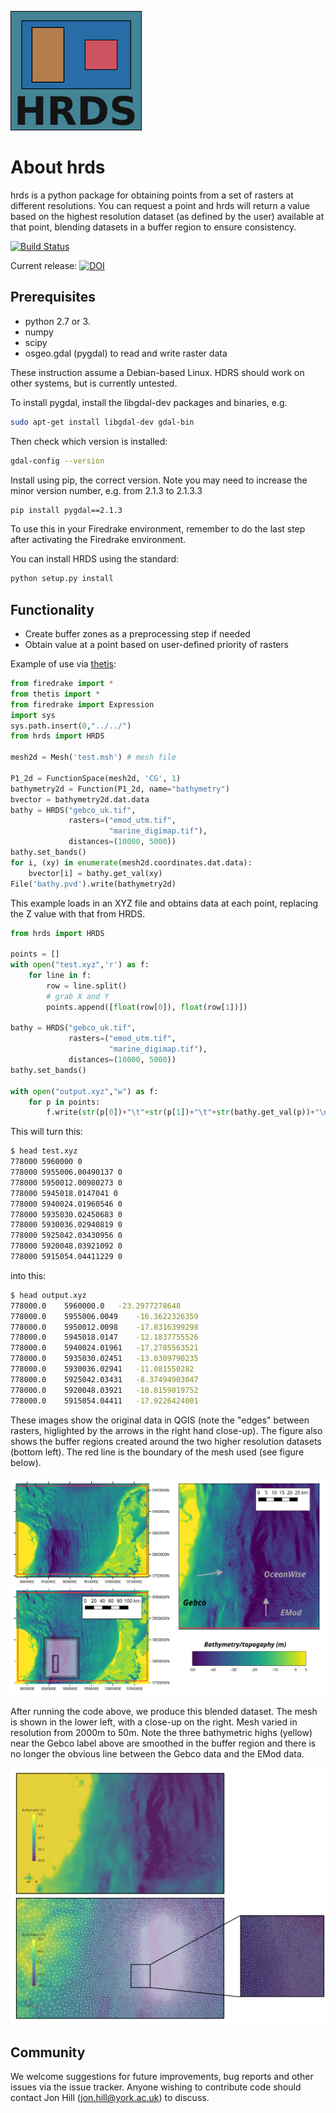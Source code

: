 
![logo](https://github.com/EnvModellingGroup/hdrs/blob/master/docs/logo_small.png)


About hrds
===========
hrds is a python package for obtaining points from a set of rasters at 
different resolutions.
You can request a point and hrds will return a value based on
the highest resolution dataset (as defined by the user) available at that point, blending
datasets in a buffer region to ensure consistency.

[![Build Status](https://travis-ci.org/EnvModellingGroup/hdrs.svg?branch=master)](https://travis-ci.org/EnvModellingGroup/hdrs)

Current release:
[![DOI](https://zenodo.org/badge/155502078.svg)](https://zenodo.org/badge/latestdoi/155502078)

Prerequisites
---------------
* python 2.7 or 3.
* numpy
* scipy
* osgeo.gdal (pygdal) to read and write raster data

These instruction assume a Debian-based Linux. HDRS should work on other systems, but is currently untested.

To install pygdal, install the libgdal-dev packages and binaries, e.g.

```bash
sudo apt-get install libgdal-dev gdal-bin
```

Then check which version is installed:
```bash
gdal-config --version
```

Install using pip, the correct version. Note you may need to 
increase the minor version number, e.g. from 2.1.3 to 2.1.3.3

```bash
pip install pygdal==2.1.3
```

To use this in your Firedrake environment, remember to do the last step after
activating the Firedrake environment.

You can install HRDS using the standard:
```bash
python setup.py install
```

Functionality
---------------
* Create buffer zones as a preprocessing step if needed
* Obtain value at a point based on user-defined priority of rasters

Example of use via [thetis](http://thetisproject.org/):
```python
from firedrake import *
from thetis import *
from firedrake import Expression
import sys
sys.path.insert(0,"../../")
from hrds import HRDS

mesh2d = Mesh('test.msh') # mesh file

P1_2d = FunctionSpace(mesh2d, 'CG', 1)
bathymetry2d = Function(P1_2d, name="bathymetry")
bvector = bathymetry2d.dat.data
bathy = HRDS("gebco_uk.tif", 
             rasters=("emod_utm.tif", 
                      "marine_digimap.tif"), 
             distances=(10000, 5000))
bathy.set_bands()
for i, (xy) in enumerate(mesh2d.coordinates.dat.data):
    bvector[i] = bathy.get_val(xy)
File('bathy.pvd').write(bathymetry2d)
```

This example loads in an XYZ file and obtains data at each point, 
replacing the Z value with that from HRDS.

```python
from hrds import HRDS

points = []
with open("test.xyz",'r') as f:
    for line in f:
        row = line.split()
        # grab X and Y
        points.append([float(row[0]), float(row[1])])

bathy = HRDS("gebco_uk.tif", 
             rasters=("emod_utm.tif", 
                      "marine_digimap.tif"), 
             distances=(10000, 5000))
bathy.set_bands()

with open("output.xyz","w") as f:
    for p in points:
        f.write(str(p[0])+"\t"+str(p[1])+"\t"+str(bathy.get_val(p))+"\n")

```

This will turn this:
```bash
$ head test.xyz 
778000 5960000 0
778000 5955006.00490137 0
778000 5950012.00980273 0
778000 5945018.0147041 0
778000 5940024.01960546 0
778000 5935030.02450683 0
778000 5930036.02940819 0
778000 5925042.03430956 0
778000 5920048.03921092 0
778000 5915054.04411229 0
```

into this:

```bash
$ head output.xyz 
778000.0	5960000.0	-23.2977278648
778000.0	5955006.0049	-16.3622326359
778000.0	5950012.0098	-17.8316399298
778000.0	5945018.0147	-12.1837755526
778000.0	5940024.01961	-17.2785563521
778000.0	5935030.02451	-13.0309790235
778000.0	5930036.02941	-11.081550282
778000.0	5925042.03431	-8.37494903047
778000.0	5920048.03921	-18.8159019752
778000.0	5915054.04411	-17.9226424001
```

These images show the original data in QGIS (note the "edges" between rasters,
higlighted by the arrows in the right 
hand close-up). The figure also shows the buffer regions created around the 
two higher resolution datasets (bottom left). The red line is the boundary of the
mesh used (see figure below).


![Input data](https://github.com/EnvModellingGroup/hdrs/blob/master/docs/original_bathy_data_sml.png)

After running the code above, we produce this blended dataset. The mesh is shown in the 
lower left, with a close-up on the right. Mesh varied in resolution from 
2000m to 50m. Note the three bathymetric highs (yellow) near the Gebco label above
are smoothed in the buffer region and there is no longer the obvious line
between the Gebco data and the EMod data.

![Blended bathymetry data on the multiscale mesh](https://github.com/EnvModellingGroup/hdrs/blob/master/docs/blended_rasters_with_mesh_sml.png)

Community
-----------

We welcome suggestions for future improvements, bug reports and other issues via the issue tracker. Anyone wishing to contribute code should contact Jon Hill (jon.hill@york.ac.uk) to discuss.

